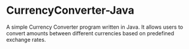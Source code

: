 # CurrencyConverter-Java
A simple Currency Converter program written in Java. It allows users to convert amounts between different currencies based on predefined exchange rates.
